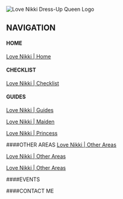 ![Love Nikki Dress-Up Queen Logo](https://mcclaintech2011.github.io/lovenikki/assets/images/lnlogo.png "Love Nikki Logo")
## NAVIGATION

#### HOME
[Love Nikki | Home](https://mcclaintech2011.github.io/lovenikki/index.html "Love Nikki | Home")

#### CHECKLIST
[Love Nikki | Checklist](https://mcclaintech2011.github.io/lovenikki/checklist.html "Love Nikki | Checklsit")

#### GUIDES
[Love Nikki | Guides](https://mcclaintech2011.github.io/lovenikki/guides.html "Love Nikki | Guides")

[Love Nikki | Maiden](https://mcclaintech2011.github.io/lovenikki/maiden.html "Love Nikki | Maiden")

[Love Nikki | Princess](https://mcclaintech2011.github.io/lovenikki/princess.html "Love Nikki | Princess")

####OTHER AREAS
[Love Nikki | Other Areas](https://mcclaintech2011.github.io/lovenikki/other.html#competition "Love Nikki | Competition")

[Love Nikki | Other Areas](https://mcclaintech2011.github.io/lovenikki/princess.html#stylist "Love Nikki | Stylist Arena")

[Love Nikki | Other Areas](https://mcclaintech2011.github.io/lovenikki/princess.html# "Love Nikki | Stylist Association")

####EVENTS

####CONTACT ME

